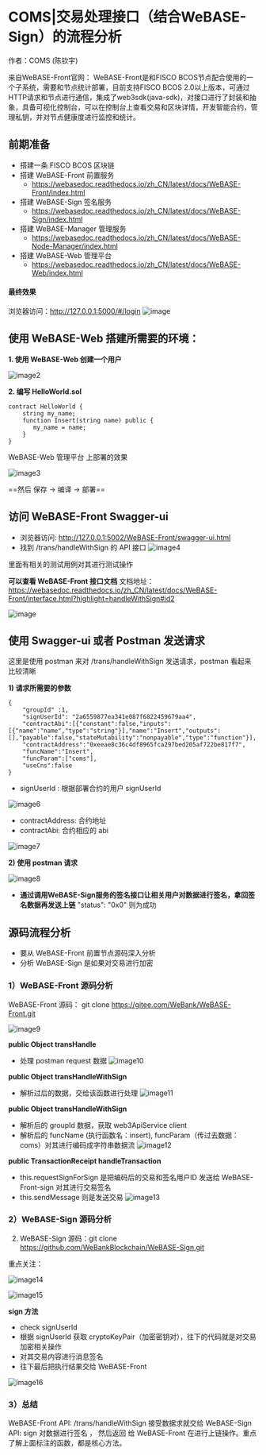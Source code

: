 # COMS|交易处理接口（结合WeBASE-Sign）的流程分析

作者：COMS (陈钦宇)

来自WeBASE-Front官网：
WeBASE-Front是和FISCO BCOS节点配合使用的一个子系统，需要和节点统计部署，目前支持FISCO BCOS 2.0以上版本，可通过HTTP请求和节点进行通信，集成了web3sdk(java-sdk)，对接口进行了封装和抽象，具备可视化控制台，可以在控制台上查看交易和区块详情，开发智能合约，管理私钥，并对节点健康度进行监控和统计。

## 前期准备
- 搭建一条 FISCO BCOS 区块链
- 搭建 WeBASE-Front 前置服务
    - https://webasedoc.readthedocs.io/zh_CN/latest/docs/WeBASE-Front/index.html 
- 搭建 WeBASE-Sign 签名服务
    - https://webasedoc.readthedocs.io/zh_CN/latest/docs/WeBASE-Sign/index.html 
- 搭建 WeBASE-Manager 管理服务
    - https://webasedoc.readthedocs.io/zh_CN/latest/docs/WeBASE-Node-Manager/index.html  
- 搭建 WeBASE-Web 管理平台
  - https://webasedoc.readthedocs.io/zh_CN/latest/docs/WeBASE-Web/index.html 

#### 最终效果
浏览器访问：http://127.0.0.1:5000/#/login
![image](https://user-images.githubusercontent.com/39053440/163217202-072b29fd-8d51-4480-bfca-bddecffb732d.png)


## 使用 WeBASE-Web 搭建所需要的环境：
**1. 使用 WeBASE-Web 创建一个用户**

![image2](https://user-images.githubusercontent.com/39053440/163217295-8d6f0325-c287-4e93-998e-c9936a23f192.png)

**2. 编写 HelloWorld.sol**
```
contract HelloWorld {
    string my_name;
    function Insert(string name) public {
       my_name = name;
    }
}
```
 WeBASE-Web 管理平台 上部署的效果
 
![image3](https://user-images.githubusercontent.com/39053440/163217306-07d97aa0-f2f4-49f7-a7a8-9d12ddf7924c.png)

==然后 保存 -> 编译 -> 部署==

## 访问 WeBASE-Front Swagger-ui 
- 浏览器访问: http://127.0.0.1:5002/WeBASE-Front/swagger-ui.html
- 找到 /trans/handleWithSign 的 API 接口
![image4](https://user-images.githubusercontent.com/39053440/163217422-795d75b1-9d25-462e-af7d-890f422a34fb.png)

里面有相关的测试用例对其进行测试操作

**可以查看 WeBASE-Front 接口文档**
文档地址：https://webasedoc.readthedocs.io/zh_CN/latest/docs/WeBASE-Front/interface.html?highlight=handleWithSign#id2

![image](https://user-images.githubusercontent.com/39053440/163298191-253fc756-fca4-434e-83e4-bee630fec745.png)

## 使用 Swagger-ui 或者 Postman 发送请求
这里是使用 postman 来对 /trans/handleWithSign 发送请求，postman 看起来比较清晰

**1) 请求所需要的参数**
```
{
    "groupId" :1,
    "signUserId": "2a6559877ea341e087f6822459679aa4", 
    "contractAbi":[{"constant":false,"inputs":[{"name":"name","type":"string"}],"name":"Insert","outputs":[],"payable":false,"stateMutability":"nonpayable","type":"function"}],
    "contractAddress":"0xeeae8c36c4df8965fca297bed205af722be817f7",
    "funcName":"Insert",
    "funcParam":["coms"],
    "useCns":false
}

```
- signUserId : 根据部署合约的用户 signUserId 

![image6](https://user-images.githubusercontent.com/39053440/163217603-5e0bf4d7-277b-4db2-8237-125c740d1ed6.png)

- contractAddress: 合约地址
- contractAbi: 合约相应的 abi

![image7](https://user-images.githubusercontent.com/39053440/163217693-7671da17-c3ed-44e2-a1a9-066071f7331f.png)


**2) 使用 postman 请求**

![image8](https://user-images.githubusercontent.com/39053440/163217760-b711025c-577e-4afb-94fe-23ba53b8b915.png)

- **通过调用WeBASE-Sign服务的签名接口让相关用户对数据进行签名，拿回签名数据再发送上链** "status": "0x0" 则为成功

## 源码流程分析

- 要从 WeBASE-Front 前置节点源码深入分析
- 分析 WeBASE-Sign 是如果对交易进行加密

### 1）WeBASE-Front 源码分析
WeBASE-Front 源码：
git clone https://gitee.com/WeBank/WeBASE-Front.git

![image9](https://user-images.githubusercontent.com/39053440/163217828-345e1945-6407-42a2-ac65-204ea4986219.png)

**public Object transHandle**
- 处理 postman request 数据
![image10](https://user-images.githubusercontent.com/39053440/163217903-7eadea74-b674-4355-937b-b9fbe89a6a8d.png)

**public Object transHandleWithSign**
- 解析过后的数据，交给该函数进行处理
![image11](https://user-images.githubusercontent.com/39053440/163218144-96e52148-a7a0-4672-949f-233ca1a07209.png)

**public Object transHandleWithSign**
- 解析后的 groupId 数据，获取 web3ApiService client
- 解析后的  funcName (执行函数名：insert), funcParam（传过去数据：coms）对其进行编码成字符串数据流
![image12](https://user-images.githubusercontent.com/39053440/163218123-bec1277b-a9e8-4cc5-a972-b2279d3d50a1.png)

**public TransactionReceipt handleTransaction**
- this.requestSignForSign 是把编码后的交易和签名用户ID 发送给 WeBASE-Front-sign 对其进行交易签名
- this.sendMessage 则是发送交易
![image13](https://user-images.githubusercontent.com/39053440/163218205-32572d7b-b3d1-43e4-8b45-853c27082201.png)



### 2）WeBASE-Sign 源码分析
2. WeBASE-Sign 源码：git clone https://github.com/WeBankBlockchain/WeBASE-Sign.git

重点关注：

![image14](https://user-images.githubusercontent.com/39053440/163218332-20c4340b-b904-4fc2-b4e4-c20c9a36b98e.png)


![image15](https://user-images.githubusercontent.com/39053440/163218342-543867ba-a422-4c26-87be-3afd29af7090.png)


**sign 方法**
- check signUserId
- 根据 signUserId 获取 cryptoKeyPair（加密密钥对），往下的代码就是对交易加密相关操作
- 对其交易内容进行消息签名
- 往下最后把执行结果交给 WeBASE-Front

![image16](https://user-images.githubusercontent.com/39053440/163218367-07cd6856-4dbf-4aa6-9c06-e20cf19a5450.png)


### 3）总结
  WeBASE-Front API: /trans/handleWithSign 接受数据求就交给 WeBASE-Sign API: sign 对数据进行签名 ， 然后返回
  给  WeBASE-Front 在进行上链操作。重点了解上面标注的函数，都是核心方法。
